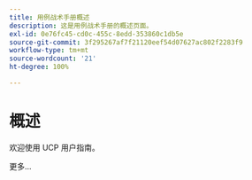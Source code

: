 ```yaml
---
title: 用例战术手册概述
description: 这是用例战术手册的概述页面。
exl-id: 0e76fc45-cd0c-455c-8edd-353860c1db5e
source-git-commit: 3f295267af7f21120eef54d07627ac802f2283f9
workflow-type: tm+mt
source-wordcount: '21'
ht-degree: 100%

---
```


# 概述

欢迎使用 UCP 用户指南。

更多...

<!--
This is the landing page of the user guide. It should be the first list item in the TOC.md file.

See other user landing pages to get ideas.
-->
